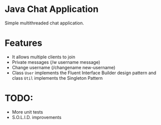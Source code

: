 # Java Chat Application
Simple multithreaded chat application.

# Features
- It allows multiple clients to join
- Private messages (/w username message)
- Change username (/changename new-username)
- Class `User` implements the Fluent Interface Builder design pattern and class `Util` implements the Singleton Pattern

# TODO:
- More unit tests
- S.O.L.I.D. improvements
